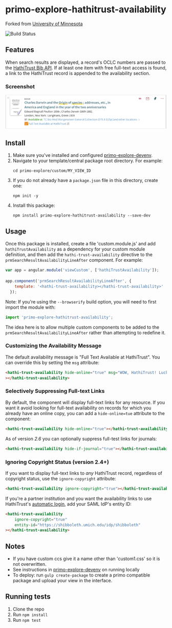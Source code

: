 # primo-explore-hathitrust-availability
Forked from [University of Minnesota](https://github.com/UMNLibraries/primo-explore-hathitrust-availability)

![Build Status](https://api.travis-ci.org/UMNLibraries/primo-explore-hathitrust-availability.svg?branch=master)

## Features
When search results are displayed, a record's OCLC numbers are passed to the [HathiTrust Bib API](https://www.hathitrust.org/bib_api). If at least one item with free full-text access is found, a link to the HathiTrust record is appended to the availability section.

### Screenshot
![screenshot](screenshots/screenshot.png)

## Install
1. Make sure you've installed and configured [primo-explore-devenv](https://github.com/ExLibrisGroup/primo-explore-devenv).
2. Navigate to your template/central package root directory. For example: 
    ```
    cd primo-explore/custom/MY_VIEW_ID
    ```
3. If you do not already have a `package.json` file in this directory, create one: 
    ```
    npm init -y
    ```
4. Install this package: 
    ```
    npm install primo-explore-hathitrust-availability --save-dev
    ```

## Usage
Once this package is installed, create a file 'custom.module.js' and add `hathiTrustAvailability` as a dependency 
for your custom module definition, and then add the `hathi-trust-availability` directive to the `prmSearchResultAvailabilityLineAfter` component. For example:

```javascript
var app = angular.module('viewCustom', ['hathiTrustAvailability']);

app.component('prmSearchResultAvailabilityLineAfter', {
    template: '<hathi-trust-availability></hathi-trust-availability>'
  });
```
Note: If you're using the `--browserify` build option, you will need to first import the module with:

```javascript 
import 'primo-explore-hathitrust-availability';
```

The idea here is to allow multiple custom components to be added to the `prmSearchResultAvailabilityLineAfter` rather than attempting to redefine it. 

### Customizing the Availability Message
The default availability message is "Full Text Available at HathiTrust". You can override this by setting the `msg` attribute:

```html
<hathi-trust-availability hide-online="true" msg="WOW, HathiTrust! Lucky you!"
></hathi-trust-availability>
```

### Selectively Suppressing Full-text Links
By default, the component will display full-text links for any resource. If you want it avoid looking for full-text availability on records for which you already have an online copy, you can add a `hide-online=tue` attribute to the component: 

```html
<hathi-trust-availability hide-online="true"></hathi-trust-availability>
```

As of version *2.6* you can optionally suppress full-test links for journals: 

```html
<hathi-trust-availability hide-if-journal="true"></hathi-trust-availability>
```

### Ignoring Copyright Status (version 2.4+)

If you want to display full-text links to *any* HathiTrust record, regardless of copyright status, use the `ignore-copyright` attribute: 

```html
<hathi-trust-availability ignore-copyright="true"></hathi-trust-availability>
```

If you're a partner institution and you want the availability links to use HathiTrust's [automatic login](https://www.hathitrust.org/automatic_login), add your SAML IdP's entity ID:

```html
<hathi-trust-availability 
    ignore-copyright="true" 
    entity-id="https://shibboleth.umich.edu/idp/shibboleth"
></hathi-trust-availability>
```

## Notes
* If you have custom ccs give it a name other than 'custom1.css' so it is not overwritten.
* See instructions in [primo-explore-devenv](https://github.com/ExLibrisGroup/primo-explore-devenv) on running locally
* To deploy: run `gulp create-package` to create a primo compatible package and upload your view in the interface. 

## Running tests
1. Clone the repo
2. Run `npm install`
3. Run `npm test`
